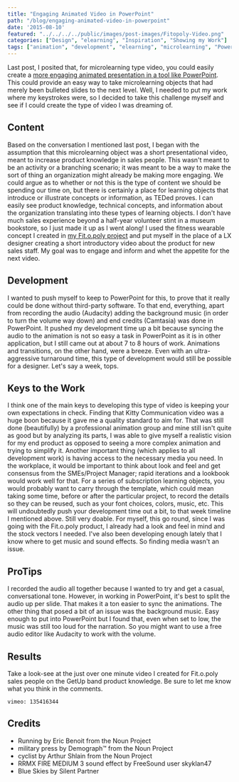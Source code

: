 ```yaml
---
title: "Engaging Animated Video in PowerPoint"
path: "/blog/engaging-animated-video-in-powerpoint"
date: '2015-08-10'
featured: "../../../../public/images/post-images/Fitopoly-Video.png"
categories: ["Design", "elearning", "Inspiration", "Showing my Work"]
tags: ["animation", "development", "elearning", "microlearning", "PowerPoint", "video"]
---
```


Last post, I posited that, for microlearning type video, you could easily create a [more engaging animated presentation in a tool like PowerPoint](/blog/inspiration-microlearning-video/). This could provide an easy way to take microlearning objects that had merely been bulleted slides to the next level. Well, I needed to put my work where my keystrokes were, so I decided to take this challenge myself and see if I could create the type of video I was dreaming of.

## Content

Based on the conversation I mentioned last post, I began with the assumption that this microlearning object was a short presentational video, meant to increase product knowledge in sales people. This wasn't meant to be an activity or a branching scenario; it was meant to be a way to make the sort of thing an organization might already be making more engaging. We could argue as to whether or not this is the type of content we should be spending our time on, but there is certainly a place for learning objects that introduce or illustrate concepts or information, as TEDed proves. I can easily see product knowledge, technical concepts, and information about the organization translating into these types of learning objects. I don't have much sales experience beyond a half-year volunteer stint in a museum bookstore, so I just made it up as I went along! I used the fitness wearable concept I created in [my Fit.o.poly project](http://www.knanthony.com/portfolio/fit-o-poly-wearable-serious-game/) and put myself in the place of a LX designer creating a short introductory video about the product for new sales staff. My goal was to engage and inform and whet the appetite for the next video.

## Development

I wanted to push myself to keep to PowerPoint for this, to prove that it really could be done without third-party software. To that end, everything, apart from recording the audio (Audacity) adding the background music (in order to turn the volume way down) and end credits (Camtasia) was done in PowerPoint. It pushed my development time up a bit because syncing the audio to the animation is not so easy a task in PowerPoint as it is in other application, but I still came out at about 7 to 8 hours of work. Animations and transitions, on the other hand, were a breeze. Even with an ultra-aggressive turnaround time, this type of development would still be possible for a designer. Let's say a week, tops.

## Keys to the Work

I think one of the main keys to developing this type of video is keeping your own expectations in check. Finding that Kitty Communication video was a huge boon because it gave me a quality standard to aim for. That was still done (beautifully) by a professional animation group and mine still isn't quite as good but by analyzing its parts, I was able to give myself a realistic vision for my end product as opposed to seeing a more complex animation and trying to simplify it. Another important thing (which applies to all development work) is having access to the necessary media you need. In the workplace, it would be important to think about look and feel and get consensus from the SMEs/Project Manager; rapid iterations and a lookbook would work well for that. For a series of subscription learning objects, you would probably want to carry through the template, which could mean taking some time, before or after the particular project, to record the details so they can be reused, such as your font choices, colors, music, etc. This will undoubtedly push your development time out a bit, to that week timeline I mentioned above. Still very doable. For myself, this go round, since I was going with the Fit.o.poly product, I already had a look and feel in mind and the stock vectors I needed. I've also been developing enough lately that I know where to get music and sound effects. So finding media wasn't an issue.

## ProTips

I recorded the audio all together because I wanted to try and get a casual, conversational tone. However, in working in PowerPoint, it's best to split the audio up per slide. That makes it a ton easier to sync the animations. The other thing that posed a bit of an issue was the background music. Easy enough to put into PowerPoint but I found that, even when set to low, the music was still too loud for the narration. So you might want to use a free audio editor like Audacity to work with the volume.

## Results

Take a look-see at the just over one minute video I created for Fit.o.poly sales people on the GetUp band product knowledge. Be sure to let me know what you think in the comments.

`vimeo: 135416344`

## Credits

*   Running by Eric Benoit from the Noun Project
*   military press by Demograph™ from the Noun Project
*   cyclist by Arthur Shlain from the Noun Project
*   RRMX FIRE MEDIUM 3 sound effect by FreeSound user skyklan47
*   Blue Skies by Silent Partner
